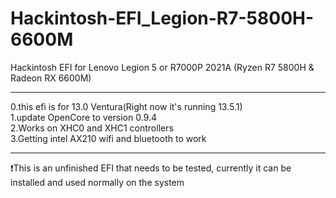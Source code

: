 # Hackintosh-EFI_Legion-R7-5800H-6600M
Hackintosh EFI for Lenovo Legion 5 or R7000P 2021A (Ryzen R7 5800H & Radeon RX 6600M)
***
0.this efi is for 13.0 Ventura(Right now it's running 13.5.1) <br/>
1.update OpenCore to version 0.9.4 <br/>
2.Works on XHC0 and XHC1 controllers <br/>
3.Getting intel AX210 wifi and bluetooth to work <br/>
***
:exclamation:This is an unfinished EFI that needs to be tested, currently it can be installed and used normally on the system
